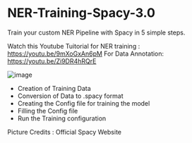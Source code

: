 # NER-Training-Spacy-3.0
Train your custom NER Pipeline with Spacy in 5 simple steps.

Watch this Youtube Tuitorial for NER training : https://youtu.be/9mXoGxAn6pM
For Data Annotation: https://youtu.be/Zi9DR4hRQrE

![image](https://user-images.githubusercontent.com/49631017/129469185-57d48903-2746-4d8e-bc96-9166e13bf7ac.png)

- Creation of Training Data
- Conversion of Data to .spacy format
- Creating the Config file for training the model
- Filling the Config file 
- Run the Training configuration


Picture Credits : Official Spacy Website
